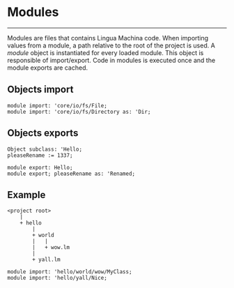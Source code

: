 # Modules

---

Modules are files that contains Lingua Machina code. When importing values from a module, a path relative to the root of the project is used. A *module* object is instantiated for every loaded module. This object is responsible of import/export. Code in modules is executed once and the module exports are cached.



## Objects import

```
module import: 'core/io/fs/File;
module import: 'core/io/fs/Directory as: 'Dir;
```



## Objects exports

```
Object subclass: 'Hello;
pleaseRename := 1337;

module export: Hello;
module export; pleaseRename as: 'Renamed;
```



## Example

```
<project root>
    |
    + hello
        |
        + world
        |   |
        |   + wow.lm
        |
        + yall.lm
```

```
module import: 'hello/world/wow/MyClass;
module import: 'hello/yall/Nice;
```

